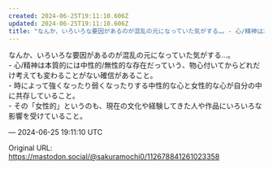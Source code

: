 ```yaml
---
created: 2024-06-25T19:11:10.606Z
updated: 2024-06-25T19:11:10.606Z
title: "なんか、いろいろな要因があるのが混乱の元になっていた気がする…。- 心/精神は本[...]"
---
```


<p>なんか、いろいろな要因があるのが混乱の元になっていた気がする…。<br />- 心/精神は本質的には中性的/無性的な存在だっていう、物心付いてからどれだけ考えても変わることがない確信があること。<br />- 時によって強くなったり弱くなったりする中性的な心と女性的な心が自分の中に共存していること。<br />- その「女性的」というのも、現在の文化や経験してきた人や作品にいろいろな影響を受けていること。</p>

&mdash; 2024-06-25 19:11:10 UTC

Original URL: https://mastodon.social/@sakuramochi0/112678841261023358
